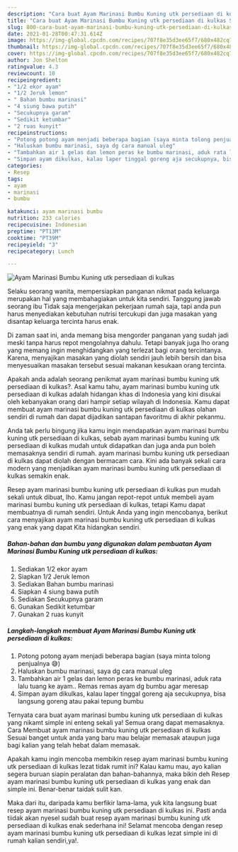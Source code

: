 ```yaml
---
description: "Cara buat Ayam Marinasi Bumbu Kuning utk persediaan di kulkas Sederhana dan Mudah Dibuat"
title: "Cara buat Ayam Marinasi Bumbu Kuning utk persediaan di kulkas Sederhana dan Mudah Dibuat"
slug: 800-cara-buat-ayam-marinasi-bumbu-kuning-utk-persediaan-di-kulkas-sederhana-dan-mudah-dibuat
date: 2021-01-28T00:47:31.614Z
image: https://img-global.cpcdn.com/recipes/707f8e35d3ee65f7/680x482cq70/ayam-marinasi-bumbu-kuning-utk-persediaan-di-kulkas-foto-resep-utama.jpg
thumbnail: https://img-global.cpcdn.com/recipes/707f8e35d3ee65f7/680x482cq70/ayam-marinasi-bumbu-kuning-utk-persediaan-di-kulkas-foto-resep-utama.jpg
cover: https://img-global.cpcdn.com/recipes/707f8e35d3ee65f7/680x482cq70/ayam-marinasi-bumbu-kuning-utk-persediaan-di-kulkas-foto-resep-utama.jpg
author: Jon Shelton
ratingvalue: 4.3
reviewcount: 10
recipeingredient:
- "1/2 ekor ayam"
- "1/2 Jeruk lemon"
- " Bahan bumbu marinasi"
- "4 siung bawa putih"
- "Secukupnya garam"
- "Sedikit ketumbar"
- "2 ruas kunyit"
recipeinstructions:
- "Potong potong ayam menjadi beberapa bagian (saya minta tolong penjualnya 😅)"
- "Haluskan bumbu marinasi, saya dg cara manual uleg"
- "Tambahkan air 1 gelas dan lemon peras ke bumbu marinasi, aduk rata lalu tuang ke ayam.. Remas remas ayam dg bumbu agar meresap"
- "Simpan ayam dikulkas, kalau laper tinggal goreng aja secukupnya, bisa langsung goreng atau pakai tepung bumbu"
categories:
- Resep
tags:
- ayam
- marinasi
- bumbu

katakunci: ayam marinasi bumbu 
nutrition: 233 calories
recipecuisine: Indonesian
preptime: "PT13M"
cooktime: "PT39M"
recipeyield: "3"
recipecategory: Lunch

---
```



![Ayam Marinasi Bumbu Kuning utk persediaan di kulkas](https://img-global.cpcdn.com/recipes/707f8e35d3ee65f7/680x482cq70/ayam-marinasi-bumbu-kuning-utk-persediaan-di-kulkas-foto-resep-utama.jpg)

Selaku seorang wanita, mempersiapkan panganan nikmat pada keluarga merupakan hal yang membahagiakan untuk kita sendiri. Tanggung jawab seorang ibu Tidak saja mengerjakan pekerjaan rumah saja, tapi anda pun harus menyediakan kebutuhan nutrisi tercukupi dan juga masakan yang disantap keluarga tercinta harus enak.

Di zaman  saat ini, anda memang bisa mengorder panganan yang sudah jadi meski tanpa harus repot mengolahnya dahulu. Tetapi banyak juga lho orang yang memang ingin menghidangkan yang terlezat bagi orang tercintanya. Karena, menyajikan masakan yang diolah sendiri jauh lebih bersih dan bisa menyesuaikan masakan tersebut sesuai makanan kesukaan orang tercinta. 



Apakah anda adalah seorang penikmat ayam marinasi bumbu kuning utk persediaan di kulkas?. Asal kamu tahu, ayam marinasi bumbu kuning utk persediaan di kulkas adalah hidangan khas di Indonesia yang kini disukai oleh kebanyakan orang dari hampir setiap wilayah di Indonesia. Kamu dapat membuat ayam marinasi bumbu kuning utk persediaan di kulkas olahan sendiri di rumah dan dapat dijadikan santapan favoritmu di akhir pekanmu.

Anda tak perlu bingung jika kamu ingin mendapatkan ayam marinasi bumbu kuning utk persediaan di kulkas, sebab ayam marinasi bumbu kuning utk persediaan di kulkas mudah untuk didapatkan dan juga anda pun boleh memasaknya sendiri di rumah. ayam marinasi bumbu kuning utk persediaan di kulkas dapat diolah dengan bermacam cara. Kini ada banyak sekali cara modern yang menjadikan ayam marinasi bumbu kuning utk persediaan di kulkas semakin enak.

Resep ayam marinasi bumbu kuning utk persediaan di kulkas pun mudah sekali untuk dibuat, lho. Kamu jangan repot-repot untuk membeli ayam marinasi bumbu kuning utk persediaan di kulkas, tetapi Kamu dapat membuatnya di rumah sendiri. Untuk Anda yang ingin mencobanya, berikut cara menyajikan ayam marinasi bumbu kuning utk persediaan di kulkas yang enak yang dapat Kita hidangkan sendiri.

<!--inarticleads1-->

##### Bahan-bahan dan bumbu yang digunakan dalam pembuatan Ayam Marinasi Bumbu Kuning utk persediaan di kulkas:

1. Sediakan 1/2 ekor ayam
1. Siapkan 1/2 Jeruk lemon
1. Sediakan  Bahan bumbu marinasi
1. Siapkan 4 siung bawa putih
1. Sediakan Secukupnya garam
1. Gunakan Sedikit ketumbar
1. Gunakan 2 ruas kunyit




<!--inarticleads2-->

##### Langkah-langkah membuat Ayam Marinasi Bumbu Kuning utk persediaan di kulkas:

1. Potong potong ayam menjadi beberapa bagian (saya minta tolong penjualnya 😅)
1. Haluskan bumbu marinasi, saya dg cara manual uleg
1. Tambahkan air 1 gelas dan lemon peras ke bumbu marinasi, aduk rata lalu tuang ke ayam.. Remas remas ayam dg bumbu agar meresap
1. Simpan ayam dikulkas, kalau laper tinggal goreng aja secukupnya, bisa langsung goreng atau pakai tepung bumbu




Ternyata cara buat ayam marinasi bumbu kuning utk persediaan di kulkas yang nikamt simple ini enteng sekali ya! Semua orang dapat memasaknya. Cara Membuat ayam marinasi bumbu kuning utk persediaan di kulkas Sesuai banget untuk anda yang baru mau belajar memasak ataupun juga bagi kalian yang telah hebat dalam memasak.

Apakah kamu ingin mencoba membikin resep ayam marinasi bumbu kuning utk persediaan di kulkas lezat tidak rumit ini? Kalau kamu mau, ayo kalian segera buruan siapin peralatan dan bahan-bahannya, maka bikin deh Resep ayam marinasi bumbu kuning utk persediaan di kulkas yang enak dan simple ini. Benar-benar taidak sulit kan. 

Maka dari itu, daripada kamu berfikir lama-lama, yuk kita langsung buat resep ayam marinasi bumbu kuning utk persediaan di kulkas ini. Pasti anda tiidak akan nyesel sudah buat resep ayam marinasi bumbu kuning utk persediaan di kulkas enak sederhana ini! Selamat mencoba dengan resep ayam marinasi bumbu kuning utk persediaan di kulkas lezat simple ini di rumah kalian sendiri,ya!.

